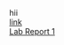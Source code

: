 hii <br />
[link](https://github.com/ayynny/cse15l-lab-reports/blob/main/meow.md) <br />
[Lab Report 1](https://github.com/ayynny/cse15l-lab-reports/blob/main/LabReport1.md) <br />
